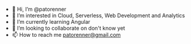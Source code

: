 - 👋 Hi, I’m @patorenner
- 👀 I’m interested in Cloud, Serverless, Web Development and Analytics
- 🌱 I’m currently learning Angular
- 💞️ I’m looking to collaborate on don't know yet
- 📫 How to reach me patorenner@gmail.com

<!---
patorenner/patorenner is a ✨ special ✨ repository because its `README.md` (this file) appears on your GitHub profile.
You can click the Preview link to take a look at your changes.
--->
